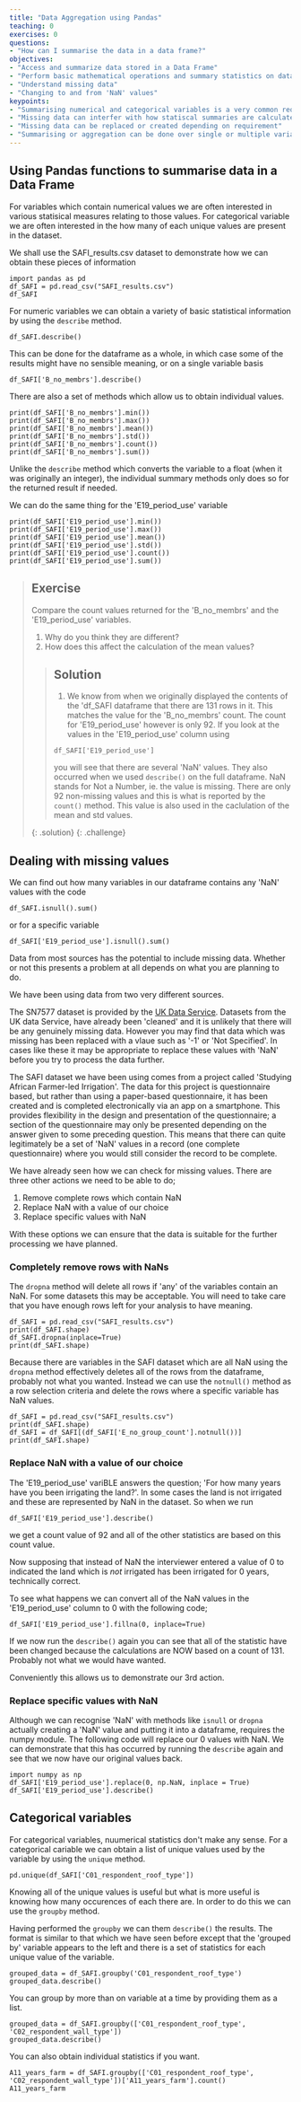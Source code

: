 ```yaml
---
title: "Data Aggregation using Pandas"
teaching: 0
exercises: 0
questions:
- "How can I summarise the data in a data frame?"
objectives:
- "Access and summarize data stored in a Data Frame"
- "Perform basic mathematical operations and summary statistics on data in a Pandas Data Frame"
- "Understand missing data"
- "Changing to and from 'NaN' values"
keypoints:
- "Summarising numerical and categorical variables is a very common requirement"
- "Missing data can interfer with how statiscal summaries are calculated"
- "Missing data can be replaced or created depending on requirement"
- "Summarising or aggregation can be done over single or multiple variables at the same time"
---
```


## Using Pandas functions to summarise data in a Data Frame

For variables which contain numerical values we are often interested in various statisical measures relating to those values. For categorical variable we are often interested in the how many of each unique values are present in the dataset.

We shall use the SAFI_results.csv dataset to demonstrate how we can obtain these pieces of information

~~~
import pandas as pd
df_SAFI = pd.read_csv("SAFI_results.csv") 
df_SAFI
~~~

For numeric variables we can obtain a variety of basic statistical information by using the `describe` method.

~~~
df_SAFI.describe()
~~~

This can be done for the dataframe as a whole, in which case some of the results might have no sensible meaning, or on a single variable basis

~~~
df_SAFI['B_no_membrs'].describe()
~~~

There are also a set of methods which allow us to obtain individual values.

~~~
print(df_SAFI['B_no_membrs'].min())
print(df_SAFI['B_no_membrs'].max())
print(df_SAFI['B_no_membrs'].mean())
print(df_SAFI['B_no_membrs'].std())
print(df_SAFI['B_no_membrs'].count())
print(df_SAFI['B_no_membrs'].sum())
~~~

Unlike the `describe` method which converts the variable to a float (when it was originally an integer), the individual summary methods only does so for the returned result if needed. 

We can do the same thing for the 'E19_period_use' variable

~~~
print(df_SAFI['E19_period_use'].min())
print(df_SAFI['E19_period_use'].max())
print(df_SAFI['E19_period_use'].mean())
print(df_SAFI['E19_period_use'].std())
print(df_SAFI['E19_period_use'].count())
print(df_SAFI['E19_period_use'].sum())
~~~

> ## Exercise
> 
> Compare the count values returned for the 'B_no_membrs' and the 'E19_period_use' variables. 
> 
> 1. Why do you think they are different?
> 2. How does this affect the calculation of the mean values?
> 
> > ## Solution
> > 
> > 1. We know from when we originally displayed the contents of the 'df_SAFI dataframe that there are 131 rows in it. This matches the value for the 'B_no_membrs' count. The count for 'E19_period_use' however is only 92. If you look at the values in the 'E19_period_use' column using 
> > 
> > ~~~
> > df_SAFI['E19_period_use']
> > ~~~
> > 
> > you will see that there are several 'NaN' values. They also occurred when we used `describe()` on the full dataframe. NaN stands for Not a Number, ie. the value is missing. There are only 92 non-missing values and this is what is reported by the `count()` method. This value is also used in the caclulation of the mean and std values.
> > 
> {: .solution}
{: .challenge}

## Dealing with missing values

We can find out how many variables in our dataframe contains any 'NaN' values with the code

~~~
df_SAFI.isnull().sum()
~~~

or for a specific variable 

~~~
df_SAFI['E19_period_use'].isnull().sum()
~~~

Data from most sources has the potential to include missing data. Whether or not this presents a problem at all depends on what you are planning to do. 

We have been using data from two very different sources. 

The SN7577 dataset is provided by the [UK Data Service](https://www.ukdataservice.ac.uk). Datasets from the UK data Service, have already been 'cleaned' and it is unlikely that there will be any genuinely missing data. However you may find that data which was missing has been replaced with a vlaue such as '-1' or 'Not Specified'. In cases like these it may be appropriate to replace these values with 'NaN' before you try to process the data further.

The SAFI dataset we have been using comes from a project called 'Studying African Farmer-led Irrigation'. The data for this project is questionnaire based, but rather than using a paper-based questionnaire, it has been created and is completed electronically via an app on a smartphone. This provides flexibility in the design and presentation of the questionnaire; a section of the questionnaire may only be presented depending on the answer given to some preceding question. This means that there can quite legitimately be a set of 'NaN' values in a record (one complete questionnaire) where you would still consider the record to be complete.

We have already seen how we can check for missing values. There are three other actions we need to be able to do;

1. Remove complete rows which contain NaN
2. Replace NaN with a value of our choice
3. Replace specific values with NaN


With these options we can ensure that the data is suitable for the further processing we have planned.


### Completely remove rows with NaNs

The `dropna` method will delete all rows if 'any' of the variables contain an NaN. For some datasets this may be acceptable. You will need to take care that you have enough rows left for your analysis to have meaning.

~~~
df_SAFI = pd.read_csv("SAFI_results.csv") 
print(df_SAFI.shape)
df_SAFI.dropna(inplace=True)
print(df_SAFI.shape)
~~~

Because there are variables in the SAFI dataset which are all NaN using the `dropna` method effectively deletes all of the rows from the dataframe, probably not what you wanted. Instead we can use the `notnull()` method as a row selection criteria and delete the rows where a specific variable has NaN values.

~~~
df_SAFI = pd.read_csv("SAFI_results.csv") 
print(df_SAFI.shape)
df_SAFI = df_SAFI[(df_SAFI['E_no_group_count'].notnull())]
print(df_SAFI.shape)
~~~

### Replace NaN with a value of our choice

The 'E19_period_use' variBLE answers the question; 'For how many years have you been irrigating the land?'. In some cases the land is not irrigated and these are represented by NaN in the dataset. So when we run 

~~~
df_SAFI['E19_period_use'].describe()
~~~

we get a count value of 92 and all of the other statistics are based on this count value.

Now supposing that instead of NaN the interviewer entered a value of 0 to indicated the land which is *not* irrigated has been irrigated for 0 years, technically correct.

To see what happens we can convert all of the NaN values in the 'E19_period_use' column to 0 with the following code;

~~~
df_SAFI['E19_period_use'].fillna(0, inplace=True)
~~~

If we now run the `describe()` again you can see that all of the statistic have been changed because the calculations are NOW based on a count of 131. Probably not what we would have wanted.

Conveniently this allows us to demonstrate our 3rd action.


### Replace specific values with NaN

Although we can recognise 'NaN' with methods like `isnull` or `dropna` actually creating a 'NaN' value and putting it into a dataframe, requires the numpy module. The following code will replace our 0 values with NaN. We can demonstrate that this has occurred by running the `describe` again and see that we now have our original values back.

~~~
import numpy as np
df_SAFI['E19_period_use'].replace(0, np.NaN, inplace = True)
df_SAFI['E19_period_use'].describe()
~~~

## Categorical variables

For categorical variables, nuumerical statistics don't make any sense.
For a categorical cariable we can obtain a list of unique values used by the variable by using the `unique` method. 

~~~
pd.unique(df_SAFI['C01_respondent_roof_type'])
~~~

Knowing all of the unique values is useful but what is more useful is knowing how many occurences of each there are. In order to do this we can use the `groupby` method. 

Having performed the `groupby` we can them `describe()` the results. The format is similar to that which we have seen before except that the 'grouped by' variable appears to the left and there is a set of statistics for each unique value of the variable.

~~~
grouped_data = df_SAFI.groupby('C01_respondent_roof_type')
grouped_data.describe()
~~~

You can group by more than on variable at a time by providing them as a list.

~~~
grouped_data = df_SAFI.groupby(['C01_respondent_roof_type', 'C02_respondent_wall_type'])
grouped_data.describe()
~~~

You can also obtain individual statistics if you want.

~~~
A11_years_farm = df_SAFI.groupby(['C01_respondent_roof_type', 'C02_respondent_wall_type'])['A11_years_farm'].count()
A11_years_farm
~~~


